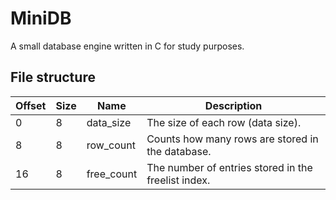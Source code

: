 # MiniDB
A small database engine written in C for study purposes.

## File structure


| Offset | Size | Name       | Description                                         |
|--------|------|------------|-----------------------------------------------------|
| 0      | 8    | data_size  | The size of each row (data size).                   |
| 8      | 8    | row_count  | Counts how many rows are stored in the database.    |
| 16     | 8    | free_count | The number of entries stored in the freelist index. |
